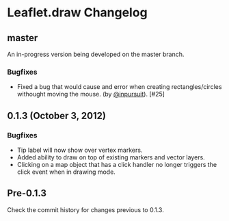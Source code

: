 Leaflet.draw Changelog
======================

## master

An in-progress version being developed on the master branch.

### Bugfixes

 * Fixed a bug that would cause and error when creating rectangles/circles withought moving the mouse. (by [@inpursuit](https://github.com/inpursuit)). [#25] 

## 0.1.3 (October 3, 2012)

### Bugfixes

 * Tip label will now show over vertex markers.
 * Added ability to draw on top of existing markers and vector layers.
 * Clicking on a map object that has a click handler no longer triggers the click event when in drawing mode.

## Pre-0.1.3

Check the commit history for changes previous to 0.1.3.